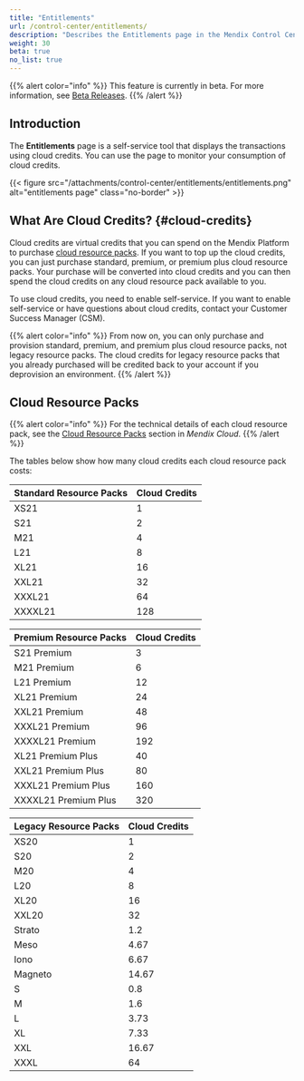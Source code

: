 ```yaml
---
title: "Entitlements"
url: /control-center/entitlements/
description: "Describes the Entitlements page in the Mendix Control Center."
weight: 30
beta: true
no_list: true 
---
```


{{% alert color="info" %}}
This feature is currently in beta. For more information, see [Beta Releases](/releasenotes/beta-features/).
{{% /alert %}}

## Introduction

The **Entitlements** page is a self-service tool that displays the transactions using cloud credits. You can use the page to monitor your consumption of cloud credits.

{{< figure src="/attachments/control-center/entitlements/entitlements.png" alt="entitlements page" class="no-border" >}}

## What Are Cloud Credits? {#cloud-credits}

Cloud credits are virtual credits that you can spend on the Mendix Platform to purchase [cloud resource packs](/developerportal/deploy/mendix-cloud-deploy/#resource-pack). If you want to top up the cloud credits, you can just purchase standard, premium, or premium plus cloud resource packs. Your purchase will be converted into cloud credits and you can then spend the cloud credits on any cloud resource pack available to you.

To use cloud credits, you need to enable self-service. If you want to enable self-service or have questions about cloud credits, contact your Customer Success Manager (CSM).

{{% alert color="info" %}}
From now on, you can only purchase and provision standard, premium, and premium plus cloud resource packs, not legacy resource packs. The cloud credits for legacy resource packs that you already purchased will be credited back to your account if you deprovision an environment.
{{% /alert %}}

## Cloud Resource Packs

{{% alert color="info" %}}
For the technical details of each cloud resource pack, see the [Cloud Resource Packs](/developerportal/deploy/mendix-cloud-deploy/#resource-pack) section in *Mendix Cloud*.
{{% /alert %}}

The tables below show how many cloud credits each cloud resource pack costs:

| Standard Resource Packs    | Cloud Credits |
| ------------------------------ | ------------- |
| XS21                           | 1             |
| S21                            | 2             |
| M21                            | 4             |
| L21                            | 8             |
| XL21                           | 16            |
| XXL21                          | 32            |
| XXXL21                         | 64            |
| XXXXL21                        | 128           |

|Premium Resource Packs                  | Cloud Credits |
| ------------------------------ | ------------- |
| S21 Premium                    | 3             |
| M21 Premium                    | 6             |
| L21 Premium                    | 12            |
| XL21 Premium                   | 24            |
| XXL21 Premium                  | 48            |
| XXXL21 Premium                 | 96            |
| XXXXL21 Premium                | 192           |
| XL21 Premium Plus              | 40            |
| XXL21 Premium Plus             | 80            |
| XXXL21 Premium Plus            | 160           |
| XXXXL21 Premium Plus           | 320           |

| Legacy Resource Packs | Cloud Credits |
| ------------------------------ | ------------- |
| XS20    | 1             |
| S20     | 2             |
| M20     | 4             |
| L20     | 8             |
| XL20    | 16            |
| XXL20   | 32            |
| Strato  | 1.2           |
| Meso    | 4.67          |
| Iono    | 6.67          |
| Magneto | 14.67         |
| S       | 0.8           |
| M       | 1.6           |
| L       | 3.73          |
| XL      | 7.33          |
| XXL     | 16.67         |
| XXXL    | 64            |
